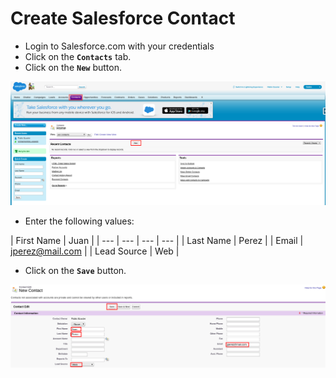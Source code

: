 # Create Salesforce Contact

* Login to Salesforce.com with your credentials
* Click on the **`Contacts`** tab.
* Click on the **`New`** button.

![](../../.gitbook/assets/image%20%28120%29.png)

* Enter the following values:

| First Name | Juan |
| --- | --- | --- | --- |
| Last Name | Perez |
| Email | jperez@mail.com |
| Lead Source | Web |

* Click on the **`Save`** button.

![](../../.gitbook/assets/image%20%28153%29.png)

